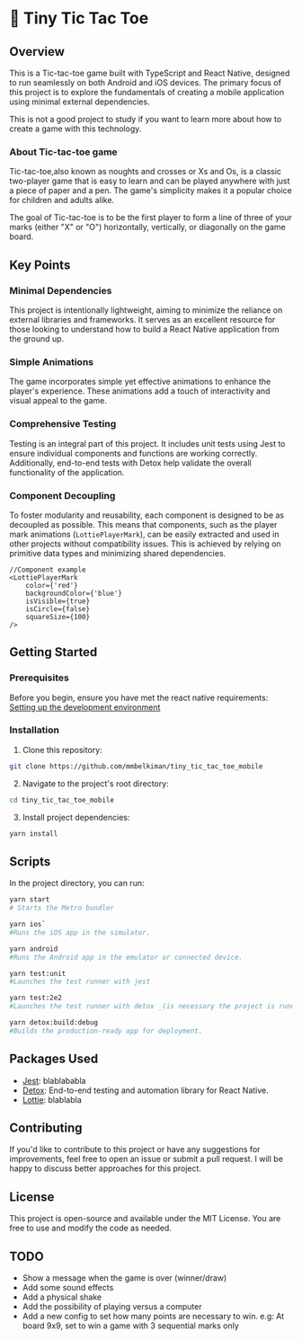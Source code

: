 # 🤏 Tiny Tic Tac Toe
## Overview
This is a Tic-tac-toe game built with TypeScript and React Native,
designed to run seamlessly on both Android and iOS devices.
The primary focus of this project is to explore the fundamentals of creating 
a mobile application using minimal external dependencies.

This is not a good project to study if you want to learn more about how to create 
a game with this technology.

### About Tic-tac-toe game
Tic-tac-toe,also known as noughts and crosses or Xs and Os,
is a classic two-player game that is easy to learn and can be played anywhere
with just a piece of paper and a pen. The game's simplicity makes it a popular
choice for children and adults alike.

The goal of Tic-tac-toe is to be the first player to form a line of three of
your marks (either "X" or "O") horizontally, vertically, or diagonally on the game board.

## Key Points
### Minimal Dependencies
This project is intentionally lightweight, aiming to minimize the reliance on 
external libraries and frameworks. It serves as an excellent resource for 
those looking to understand how to build a React Native application from the 
ground up.

### Simple Animations
The game incorporates simple yet effective animations to enhance the player's 
experience. These animations add a touch of interactivity and visual appeal 
to the game.

### Comprehensive Testing
Testing is an integral part of this project. 
It includes unit tests using Jest to ensure individual components and functions 
are working correctly. 
Additionally, end-to-end tests with Detox help validate the overall 
functionality of the application.

### Component Decoupling
To foster modularity and reusability, each component is designed to be as 
decoupled as possible. This means that components, 
such as the player mark animations (`LottiePlayerMark`), can be easily extracted 
and used in other projects without compatibility issues. 
This is achieved by relying on primitive data types and minimizing shared dependencies.
```tsx
//Component example
<LottiePlayerMark
    color={'red'}
    backgroundColor={'blue'}
    isVisible={true}
    isCircle={false}
    squareSize={100}
/>
```

## Getting Started

### Prerequisites
Before you begin, ensure you have met the react native requirements:  
[Setting up the development environment](https://reactnative.dev/docs/environment-setup)

### Installation

1. Clone this repository:
```bash  
git clone https://github.com/mmbelkiman/tiny_tic_tac_toe_mobile  
```

2. Navigate to the project's root directory:
```bash   
cd tiny_tic_tac_toe_mobile  
```

3. Install project dependencies:
```bash  
yarn install
```

## Scripts
In the project directory, you can run:

```bash  
yarn start
# Starts the Metro bundler  
```   
```bash
yarn ios`
#Runs the iOS app in the simulator.
```

```bash
yarn android 
#Runs the Android app in the emulator or connected device.  
```

```bash
yarn test:unit
#Launches the test runner with jest  
```

```bash
yarn test:2e2
#Launches the test runner with detox _(is necessary the project is running with bundle at iOS simulator)_  
```

```bash
yarn detox:build:debug
#Builds the production-ready app for deployment.
```
## Packages Used

- [Jest](https://): blablababla
- [Detox](https://github.com/wix/Detox): End-to-end testing and automation library for React Native.
- [Lottie](https://): blablabla

## Contributing

If you'd like to contribute to this project or have any suggestions for improvements, 
feel free to open an issue or submit a pull request.
I will be happy to discuss better approaches for this project.

## License

This project is open-source and available under the MIT License. You are free to use and modify the code as needed.

## TODO
- Show a message when the game is over (winner/draw)
- Add some sound effects
- Add a physical shake
- Add the possibility of playing versus a computer
- Add a new config to set how many points are necessary to win. e.g: At board 9x9, set to win a game with 3 sequential marks only
